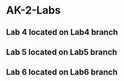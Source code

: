 # AK-2-Labs
## Lab 4 located on Lab4 branch
## Lab 5 located on Lab5 branch
## Lab 6 located on Lab6 branch
